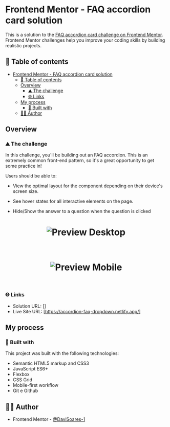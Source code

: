# Frontend Mentor - FAQ accordion card solution

This is a solution to the [FAQ accordion card challenge on Frontend Mentor](https://www.frontendmentor.io/challenges/faq-accordion-card-XlyjD0Oam). Frontend Mentor challenges help you improve your coding skills by building realistic projects. 

## 📑 Table of contents

- [Frontend Mentor - FAQ accordion card solution](#frontend-mentor---faq-accordion-card-solution)
  - [📑 Table of contents](#-table-of-contents)
  - [Overview](#overview)
    - [⛰️ The challenge](#️-the-challenge)
    - [🌐 Links](#-links)
  - [My process](#my-process)
    - [🚀 Built with](#-built-with)
  - [👨‍💻 Author](#-author)

## Overview

### ⛰️ The challenge

In this challenge, you'll be building out an FAQ accordion. This is an extremely common front-end pattern, so it's a great opportunity to get some practice in!

Users should be able to:

- View the optimal layout for the component depending on their device's screen size.

- See hover states for all interactive elements on the page.

- Hide/Show the answer to a question when the question is clicked

<h1 align="center">
    <img alt="Preview Desktop" title="Preview Desktop" src="./../.github/screenshot-desktop.png" />
</h1>

<br>

<h1 align="center">
    <img alt="Preview Mobile" title="Preview Mobile" src="../.github/screenshot-mobile.png" />
</h1>

<br>

### 🌐 Links

- Solution URL: []
- Live Site URL: [https://accordion-faq-dropdown.netlify.app/]

## My process

### 🚀 Built with

This project was built with the following technologies:

- Semantic HTML5 markup and CSS3
- JavaScript ES6+
- Flexbox
- CSS Grid
- Mobile-first workflow
- Git e Github

## 👨‍💻 Author

- Frontend Mentor - [@DaviSoares-1](https://www.frontendmentor.io/profile/DaviSoares-1)

